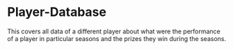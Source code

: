 # Player-Database
This covers all data of a different player about what were the performance of a player in particular seasons and the prizes they win during the seasons. 
